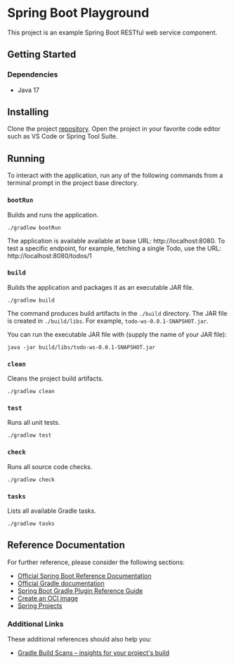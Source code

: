 # Spring Boot Playground

This project is an example Spring Boot RESTful web service component.

## Getting Started

### Dependencies

- Java 17

## Installing

Clone the project [repository](https://github.com/mwarman/spring-boot-playground). Open the project in your favorite code editor such as VS Code or Spring Tool Suite.

## Running

To interact with the application, run any of the following commands from a terminal prompt in the project base directory.

### `bootRun`

Builds and runs the application.

```
./gradlew bootRun
```

The application is available available at base URL: http://localhost:8080. To test a specific endpoint, for example, fetching a single Todo, use the URL: http://localhost:8080/todos/1

### `build`

Builds the application and packages it as an executable JAR file.

```
./gradlew build
```

The command produces build artifacts in the `./build` directory. The JAR file is created in `./build/libs`. For example, `todo-ws-0.0.1-SNAPSHOT.jar`.

You can run the executable JAR file with (supply the name of your JAR file):

```
java -jar build/libs/todo-ws-0.0.1-SNAPSHOT.jar
```

### `clean`

Cleans the project build artifacts.

```
./gradlew clean
```

### `test`

Runs all unit tests.

```
./gradlew test
```

### `check`

Runs all source code checks.

```
./gradlew check
```

### `tasks`

Lists all available Gradle tasks.

```
./gradlew tasks
```

## Reference Documentation

For further reference, please consider the following sections:

- [Official Spring Boot Reference Documentation](https://docs.spring.io/spring-boot/docs/current/reference/html/index.html)
- [Official Gradle documentation](https://docs.gradle.org)
- [Spring Boot Gradle Plugin Reference Guide](https://docs.spring.io/spring-boot/docs/3.1.4/gradle-plugin/reference/html/)
- [Create an OCI image](https://docs.spring.io/spring-boot/docs/3.1.4/gradle-plugin/reference/html/#build-image)
- [Spring Projects](https://spring.io/projects)

### Additional Links

These additional references should also help you:

- [Gradle Build Scans – insights for your project's build](https://scans.gradle.com#gradle)
